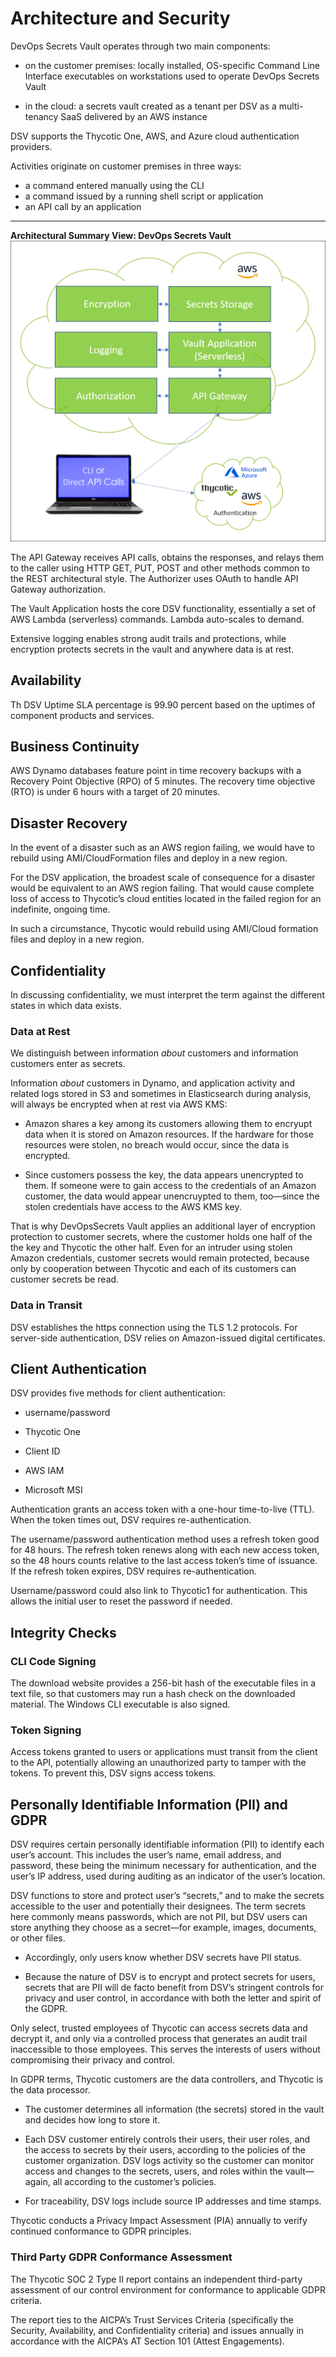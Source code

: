 ﻿[title]: # (Architecture and Security)
[tags]: # (,)
[priority]: # (1110)

# Architecture and Security

DevOps Secrets Vault operates through two main components:

* on the customer premises: locally installed, OS-specific Command Line Interface executables on workstations used to operate DevOps Secrets Vault

* in the cloud: a secrets vault created as a tenant per DSV as a multi-tenancy SaaS delivered by an AWS instance

DSV supports the Thycotic One, AWS, and Azure cloud authentication providers.

Activities originate on customer premises in three ways:

* a command entered manually using the CLI
* a command issued by a running shell script or application
* an API call by an application
  
---
  
**Architectural Summary View: DevOps Secrets Vault**
![Image](./images/dsv-architecture-simple-01.png)
  
The API Gateway receives API calls, obtains the responses, and relays them to the caller using HTTP GET, PUT, POST and other methods common to the REST architectural style. The Authorizer uses OAuth to handle API Gateway authorization.

The Vault Application hosts the core DSV functionality, essentially a set of AWS Lambda (serverless) commands. Lambda auto-scales to demand.

Extensive logging enables strong audit trails and protections, while encryption protects secrets in the vault and anywhere data is at rest.

## Availability

Th DSV Uptime SLA percentage is 99.90 percent based on the uptimes of component
products and services.

## Business Continuity

AWS Dynamo databases feature point in time recovery backups with a Recovery
Point Objective (RPO) of 5 minutes. The recovery time objective (RTO) is under 6
hours with a target of 20 minutes.

## Disaster Recovery

In the event of a disaster such as an AWS region failing, we would have to
rebuild using AMI/CloudFormation files and deploy in a new region.

For the DSV application, the broadest scale of consequence for a disaster would
be equivalent to an AWS region failing. That would cause complete loss of access
to Thycotic’s cloud entities located in the failed region for an indefinite,
ongoing time.

In such a circumstance, Thycotic would rebuild using AMI/Cloud formation files
and deploy in a new region.

## Confidentiality

In discussing confidentiality, we must interpret the term against the different
states in which data exists.

### Data at Rest

We distinguish between information *about* customers and information customers enter as secrets. 

Information *about* customers in Dynamo, and application activity and related logs stored in S3 and sometimes in Elasticsearch during analysis, will always be encrypted when at rest via AWS KMS:

* Amazon shares a key among its customers allowing them to encryupt data when it is stored on Amazon resources. If the hardware for those resources were stolen, no breach would occur, since the data is encrypted.

* Since customers possess the key, the data appears unencrypted to them. If someone were to gain access to the credentials of an Amazon customer, the data would appear unencruypted to them, too—since the stolen credentials have access to the AWS KMS key.

That is why DevOpsSecrets Vault applies an additional layer of encryption protection to customer secrets, where the customer holds one half of the the key and Thycotic the other half. Even for an intruder using stolen Amazon credentials, customer secrets would remain protected, because only by cooperation between Thycotic and each of its customers can customer secrets be read.

### Data in Transit

DSV establishes the https connection using the TLS 1.2 protocols. For
server-side authentication, DSV relies on Amazon-issued digital certificates.

## Client Authentication

DSV provides five methods for client authentication:

* username/password

* Thycotic One

* Client ID

* AWS IAM

* Microsoft MSI

Authentication grants an access token with a one-hour time-to-live (TTL). When
the token times out, DSV requires re-authentication.

The username/password authentication method uses a refresh token good for 48
hours. The refresh token renews along with each new access token, so the 48
hours counts relative to the last access token’s time of issuance. If the
refresh token expires, DSV requires re-authentication.

Username/password could also link to Thycotic1 for authentication. This allows
the initial user to reset the password if needed.

## Integrity Checks


### CLI Code Signing

The download website provides a 256-bit hash of the executable files in a text file, so that customers may run a hash check on the downloaded material. The Windows CLI executable is also signed.

### Token Signing

Access tokens granted to users or applications must transit from the client to
the API, potentially allowing an unauthorized party to tamper with the tokens.
To prevent this, DSV signs access tokens.

## Personally Identifiable Information (PII) and GDPR

DSV requires certain personally identifiable information (PII) to identify each
user’s account. This includes the user’s name, email address, and password,
these being the minimum necessary for authentication, and the user’s IP address,
used during auditing as an indicator of the user’s location.

DSV functions to store and protect user’s “secrets,” and to make the secrets
accessible to the user and potentially their designees. The term secrets here
commonly means passwords, which are not PII, but DSV users can store anything
they choose as a secret—for example, images, documents, or other files.

* Accordingly, only users know whether DSV secrets have PII status.

* Because the nature of DSV is to encrypt and protect secrets for users, secrets that are PII will de facto benefit from DSV’s stringent controls for privacy and user control, in accordance with both the letter and spirit of the GDPR.

Only select, trusted employees of Thycotic can access secrets data and decrypt
it, and only via a controlled process that generates an audit trail inaccessible
to those employees. This serves the interests of users without compromising
their privacy and control.

In GDPR terms, Thycotic customers are the data controllers, and Thycotic is the
data processor.

* The customer determines all information (the secrets) stored in the vault and decides how long to store it.

* Each DSV customer entirely controls their users, their user roles, and the access to secrets by their users, according to the policies of the customer organization. DSV logs activity so the customer can monitor access and changes to the secrets, users, and roles within the vault—again, all according to the customer’s policies.

* For traceability, DSV logs include source IP addresses and time stamps.

Thycotic conducts a Privacy Impact Assessment (PIA) annually to verify continued
conformance to GDPR principles.

### Third Party GDPR Conformance Assessment 

The Thycotic SOC 2 Type II report contains an independent third-party assessment of our control environment for conformance to applicable GDPR criteria.

The report ties to the AICPA’s Trust Services Criteria (specifically the Security, Availability, and Confidentiality criteria) and issues annually in accordance with the AICPA’s AT Section 101 (Attest Engagements).


